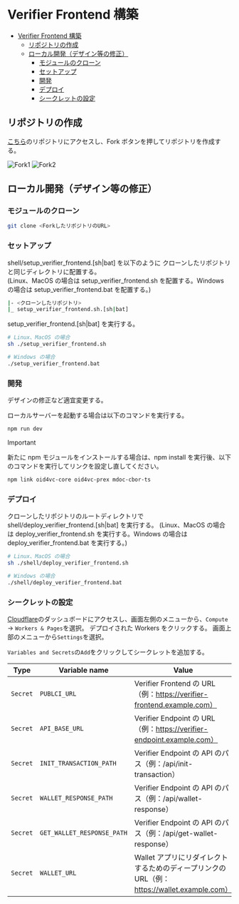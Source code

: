 # Verifier Frontend 構築

- [Verifier Frontend 構築](#verifier-frontend-構築)
  - [リポジトリの作成](#リポジトリの作成)
  - [ローカル開発（デザイン等の修正）](#ローカル開発デザイン等の修正)
    - [モジュールのクローン](#モジュールのクローン)
    - [セットアップ](#セットアップ)
    - [開発](#開発)
    - [デプロイ](#デプロイ)
    - [シークレットの設定](#シークレットの設定)

## リポジトリの作成

[こちら](https://github.com/dentsusoken/oid4vc-verifier-frontend-hono)のリポジトリにアクセスし、Fork ボタンを押してリポジトリを作成する。

![Fork1](./images/fork1.png)
![Fork2](./images/fork2.png)

## ローカル開発（デザイン等の修正）

### モジュールのクローン

```bash
git clone <ForkしたリポジトリのURL>
```

### セットアップ

shell/setup_verifier_frontend.[sh|bat] を以下のように クローンしたリポジトリと同じディレクトリに配置する。  
(Linux、MacOS の場合は setup_verifier_frontend.sh を配置する。Windows の場合は setup_verifier_frontend.bat を配置する。)

```bash
|- <クローンしたリポジトリ>
|_ setup_verifier_frontend.sh.[sh|bat]
```

setup_verifier_frontend.[sh|bat] を実行する。

```bash
# Linux、MacOS の場合
sh ./setup_verifier_frontend.sh
```

```bash
# Windows の場合
./setup_verifier_frontend.bat
```

### 開発

デザインの修正など適宜変更する。

ローカルサーバーを起動する場合は以下のコマンドを実行する。

```bash
npm run dev
```

> [!IMPORTANT]
> 新たに npm モジュールをインストールする場合は、npm install を実行後、以下のコマンドを実行してリンクを設定し直してください。

```bash
npm link oid4vc-core oid4vc-prex mdoc-cbor-ts
```

### デプロイ

クローンしたリポジトリのルートディレクトリで shell/deploy_verifier_frontend.[sh|bat] を実行する。
(Linux、MacOS の場合は deploy_verifier_frontend.sh を実行する。Windows の場合は deploy_verifier_frontend.bat を実行する。)

```bash
# Linux、MacOS の場合
sh ./shell/deploy_verifier_frontend.sh
```

```bash
# Windows の場合
./shell/deploy_verifier_frontend.bat
```

### シークレットの設定

[Cloudflare](https://dash.cloudflare.com/)のダッシュボードにアクセスし、画面左側のメニューから、`Compute` -> `Workers & Pages`を選択。
デプロイされた Workers をクリックする。
画面上部のメニューから`Settings`を選択。

`Variables and Secrets`の`Add`をクリックしてシークレットを追加する。

| Type     | Variable name              | Value                                                                                       |
| -------- | -------------------------- | ------------------------------------------------------------------------------------------- |
| `Secret` | `PUBLCI_URL`               | Verifier Frontend の URL（例：https://verifier-frontend.example.com）                       |
| `Secret` | `API_BASE_URL`             | Verifier Endpoint の URL（例：https://verifier-endpoint.example.com）                       |
| `Secret` | `INIT_TRANSACTION_PATH`    | Verifier Endpoint の API のパス（例：/api/init-transaction）                                |
| `Secret` | `WALLET_RESPONSE_PATH`     | Verifier Endpoint の API のパス（例：/api/wallet-response）                                 |
| `Secret` | `GET_WALLET_RESPONSE_PATH` | Verifier Endpoint の API のパス（例：/api/get-wallet-response）                             |
| `Secret` | `WALLET_URL`               | Wallet アプリにリダイレクトするためのディープリンクの URL（例：https://wallet.example.com） |
